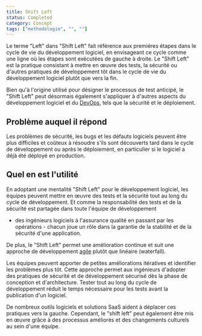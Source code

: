 ```yaml
---
title: Shift Left
status: Completed
category: Concept
tags: ["methodologie", "", ""]
---
```


Le terme "Left" dans "Shift Left" fait référence aux premiéres étapes dans le cycle de vie du développement logiciel,
en envisageant ce cycle comme une ligne où les étapes sont exécutées de gauche à droite.
Le "Shift Left" est la pratique consistant à mettre en œuvre des tests, la sécurité ou d'autres pratiques de développement
tôt dans le cycle de vie du développement logiciel plutôt que vers la fin.

Bien qu'à l'origine utilisé pour désigner le processus de test anticipé,
le "Shift Left" peut désormais également s'appliquer à d'autres aspects du développement logiciel et du [DevOps](/fr/devops/), tels que la sécurité et le déploiement.

## Problème auquel il répond

Les problèmes de sécurité, les bugs et les défauts logiciels peuvent être plus difficiles et coûteux à résoudre
s'ils sont découverts tard dans le cycle de développement ou après le déploiement,
en particulier si le logiciel a déjà été déployé en production.

## Quel en est l'utilité

En adoptant une mentalité "Shift Left" pour le développement logiciel,
les équipes peuvent mettre en œuvre des tests et la sécurité tout au long du cycle de développement.
Et comme la responsabilité des tests et de la sécurité est partagée dans toute l'équipe de développement
- des ingénieurs logiciels à l'assurance qualité en passant par les opérations -
chacun joue un rôle dans la garantie de la stabilité et de la sécurité d'une application.

De plus, le "Shift Left" permet une amélioration continue et
suit une approche de développement [agile](/fr/agile-software-development/) plutôt que linéaire (waterfall).

Les équipes peuvent apporter de petites améliorations itératives et identifier les problèmes plus tôt.
Cette approche permet aux ingénieurs d'adopter des pratiques de sécurité et de développement sécurisé
dès la phase de conception et d'architecture.
Tester tout au long du cycle de développement réduit le temps nécessaire pour les tests avant la publication d'un logiciel.

De nombreux outils logiciels et solutions SaaS aident à déplacer ces pratiques vers la gauche.
Cependant, le "shift left" peut également être mis en œuvre grâce à des processus améliorés et des changements culturels au sein d'une équipe.
